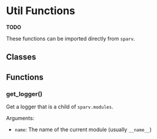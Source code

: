 # Util Functions
**TODO**

These functions can be imported directly from `sparv`.

## Classes

## Functions

### get_logger()

Get a logger that is a child of `sparv.modules`.

Arguments:
  - `name`: The name of the current module (usually `__name__`)

